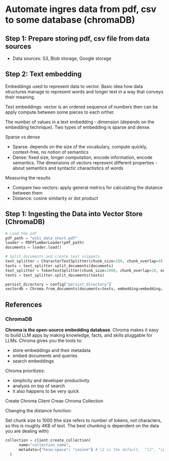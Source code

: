 # Automate ingres data from pdf, csv to some database (chromaDB)

## Step 1: Prepare storing pdf, csv file from data sources

- Data sources: S3, Blob storage, Google storage

## Step 2: Text embedding

Embeddings used to represent data to vector. Basic idea how data structures manage to represent words and longer text in a way that conveys their meaning.

Text embeddings: vector is an ordered sequence of numbers then can be apply compute between some pieces to each orther.

The number of values in a text embedding - dimension (depends on the embedding technique). Two types of embedding is sparse and dense.

Sparse vs dense

- Sparse: depends on the size of the vocabulary, compute quickly, context-free, no notion of semantics
- Dense: fixed size, longer computation, encode information, encode semantics. The dimensions of vectors represent different properties - about semantics and syntactic charactistics of words

Measuring the results

- Compare two vectors: apply general metrics for calculating the distance between them
- Distance: cosine similarity or dot product

## Step 1: Ingesting the Data into Vector Store (ChromaDB)

```py
# Load the pdf
pdf_path = "wiki_data_short.pdf"
loader = PDFPlumberLoader(pdf_path)
documents = loader.load()

# Split documents and create text snippets
text_splitter = CharacterTextSplitter(chunk_size=100, chunk_overlap=0)
texts = text_splitter.split_documents(documents)
text_splitter = TokenTextSplitter(chunk_size=1000, chunk_overlap=10, encoding_name="cl100k_base")  # This the encoding for text-embedding-ada-002
texts = text_splitter.split_documents(texts)

persist_directory = config["persist_directory"]
vectordb = Chroma.from_documents(documents=texts, embedding=embedding, persist_directory=persist_directory
```

## References

### ChromaDB

**Chroma is the open-source embedding database**. Chroma makes it easy to build LLM apps by making knowledge, facts, and skills pluggable for LLMs.
Chroma gives you the tools to:

- store embeddings and their metadata
- embed documents and queries
- search embeddings

Chroma prioritizes:

- simplicity and developer productivity
- analysis on top of search
- it also happens to be very quick

Create Chroma Client
Creae Chroma Collection

Changing the distance function:

Set chunk size to 1000 (the size refers to number of tokens, not characters, so this is roughly 4KB of text. The best chunking is dependent on the data you are dealing with)

```py
collection = client.create_collection(
      name="collection_name",
      metadata={"hnsw:space": "cosine"} # l2 is the default,  "l2", "ip, "or "cosine".
  )
```
